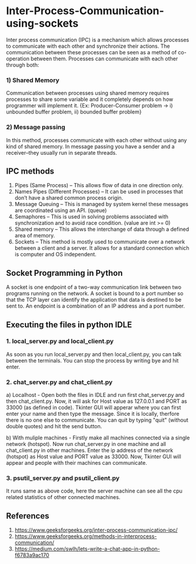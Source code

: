 # Inter-Process-Communication-using-sockets
Inter process communication (IPC) is a mechanism which allows processes to communicate with each other and synchronize their actions. The communication between these processes can be seen as a method of co-operation between them. Processes can communicate with each other through both:
### 1) Shared Memory 
Communication between processes using shared memory requires processes to share some variable and it completely depends on how programmer will implement it. {Ex: Producer-Consumer problem -> i) unbounded buffer problem, ii) bounded buffer problem}
### 2) Message passing 
In this method, processes communicate with each other without using any kind of shared memory. In message passing you have a sender and a receiver–they usually run in separate threads.

## IPC methods 
1. Pipes (Same Process) – This allows flow of data in one direction only.
2. Names Pipes (Different Processes) – It can be used in processes that don’t have a shared common process origin.
3. Message Queuing – This is managed by system kernel these messages are coordinated using an API. (queue)
4. Semaphores – This is used in solving problems associated with synchronization and to avoid race condition. (value are int >= 0)
5. Shared memory – This allows the interchange of data through a defined area of memory.
6. Sockets – This method is mostly used to communicate over a network between a client and a server. It allows for a standard connection which is computer and OS independent.

## Socket Programming in Python 
A socket is one endpoint of a two-way communication link between two programs running on the network. A socket is bound to a port number so that the TCP layer can identify the application that data is destined to be sent to. An endpoint is a combination of an IP address and a port number.

## Executing the files in python IDLE
### 1. local_server.py and local_client.py
As soon as you run local_server.py and then local_client.py, you can talk between the terminals. You can stop the process by writing bye and hit enter.

### 2. chat_server.py and chat_client.py
a) Localhost - Open both the files in IDLE and run first chat_server.py and then chat_client.py. Now, it will ask for Host value as 127.0.0.1 and PORT as 33000 (as defined in code).
Tkinter GUI will apperar where you can first enter your name and then type the message. Since it is locally, therfore there is no one else to communicate. You can quit by typing "quit" (without double quotes) and hit the send button.

b) With muliple machines - Firstly make all machines connected via a single network (hotspot). Now run chat_server.py in one machine and all chat_client.py in other machines. Enter the ip address of the network (hotspot) as Host value and PORT value as 33000. Now, Tkinter GUI will appear and people with their machines can communicate.

### 3. psutil_server.py and psutil_client.py
It runs same as above code, here the server machine can see all the cpu related statistics of other connected machines.

## References
1. https://www.geeksforgeeks.org/inter-process-communication-ipc/
2. https://www.geeksforgeeks.org/methods-in-interprocess-communication/
3. https://medium.com/swlh/lets-write-a-chat-app-in-python-f6783a9ac170

